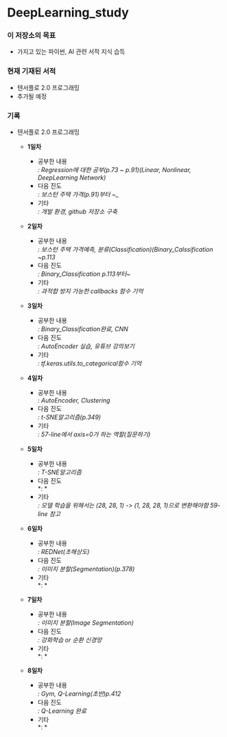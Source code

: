 # DeepLearning_study

### 이 저장소의 목표

+ 가지고 있는 파이썬, AI 관련 서적 지식 습득 

### 현재 기재된 서적

+ 텐서플로 2.0 프로그래밍
+ 추가될 예정

### 기록

+ 텐서플로 2.0 프로그래밍

  - __1일차__
  
    * 공부한 내용  
    *: Regression에 대한 공부(p.73 ~ p.91)(Linear, Nonlinear, DeepLearning Network)*
    * 다음 진도  
    *: 보스턴 주택 가격(p.91)부터 ~_*
    * 기타   
    *: 개발 환경, github 저장소 구축*
  
  - __2일차__
  
    * 공부한 내용  
    *: 보스턴 주택 가격예측, 분류(Classification)(Binary_Calssification ~p.113*
    * 다음 진도  
    *: Binary_Classification p.113부터~*
    * 기타   
    *: 과적합 방지 가능한 callbacks 함수 기억*
  
  - __3일차__
  
    * 공부한 내용  
    *: Binary_Classification완료, CNN*
    * 다음 진도  
    *: AutoEncoder 실습, 유튜브 강의보기*
    * 기타   
    *: tf.keras.utils.to_categorical함수 기억*
      
  - __4일차__
  
    * 공부한 내용  
    *: AutoEncoder, Clustering*
    * 다음 진도  
    *: t-SNE알고리즘(p.349)*
    * 기타   
    *: 57-line에서 axis=0가 하는 역할(질문하기)*
   
  - __5일차__
  
    * 공부한 내용  
    *: T-SNE알고리즘*
    * 다음 진도  
    *: *
    * 기타   
    *: 모델 학습을 위해서는 (28, 28, 1) -> (1, 28, 28, 1)으로 변환해야함 59-line 참고*

  - __6일차__
  
    * 공부한 내용  
    *: REDNet(초해상도)*
    * 다음 진도  
    *: 이미지 분할(Segmentation)(p.378)*
    * 기타   
    *: *

  - __7일차__
  
    * 공부한 내용  
    *: 이미지 분할(Image Segmentation)*
    * 다음 진도  
    *: 강화학습 or 순환 신경망*
    * 기타   
    *: *

  - __8일차__
  
    * 공부한 내용  
    *: Gym, Q-Learning(초반)p.412*
    * 다음 진도  
    *: Q-Learning 완료*
    * 기타   
    *: *

